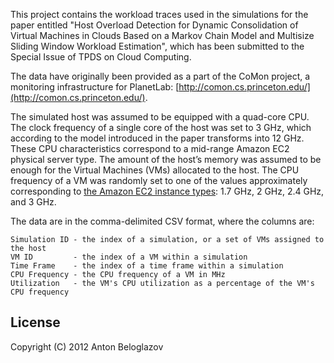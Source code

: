 This project contains the workload traces used in the simulations for
the paper entitled "Host Overload Detection for Dynamic Consolidation
of Virtual Machines in Clouds Based on a Markov Chain Model and
Multisize Sliding Window Workload Estimation", which has been
submitted to the Special Issue of TPDS on Cloud Computing.

The data have originally been provided as a part of the CoMon project,
a monitoring infrastructure for PlanetLab: [http://comon.cs.princeton.edu/](http://comon.cs.princeton.edu/).

The simulated host was assumed to be equipped with a quad-core
CPU. The clock frequency of a single core of the host was set to 3
GHz, which according to the model introduced in the paper transforms
into 12 GHz. These CPU characteristics correspond to a mid-range
Amazon EC2 physical server type. The amount of the host’s memory was
assumed to be enough for the Virtual Machines (VMs) allocated to the
host. The CPU frequency of a VM was randomly set to one of the values
approximately corresponding to [the Amazon EC2 instance types](http://aws.amazon.com/ec2/instance-types/): 
1.7 GHz, 2 GHz, 2.4 GHz, and 3 GHz.

The data are in the comma-delimited CSV format, where the columns are:

    Simulation ID - the index of a simulation, or a set of VMs assigned to the host
    VM ID         - the index of a VM within a simulation
    Time Frame    - the index of a time frame within a simulation
    CPU Frequency - the CPU frequency of a VM in MHz
    Utilization   - the VM's CPU utilization as a percentage of the VM's CPU frequency

## License

Copyright (C) 2012 Anton Beloglazov
